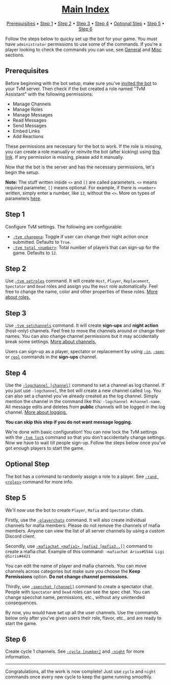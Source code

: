 <h1 align="center"><a href=".">Main Index</a></h1>

<p align="center">
  <a href="#prerequisities">Prerequisities</a>
  •
  <a href="#step-1">Step 1</a>
  •
  <a href="#step-2">Step 2</a>
  •
  <a href="#step-3">Step 3</a>
  •
  <a href="#step-4">Step 4</a>
  •
  <a href="#optional-step">Optional Step</a>
  •
  <a href="#step-5">Step 5</a>
  •
  <a href="#step-6">Step 6</a>
</p>

Follow the steps below to quicky set up the bot for your game. You must have `administrator` permissions to use some of the commands. If you're a player looking to check the commands you can use, see [General](commands-reference#general) and [Misc](commands-reference#misc) sections.

## Prerequisites

Before beginning with the bot setup, make sure you've [invited the bot](https://discordapp.com/api/oauth2/authorize?client_id=680383600725590020&permissions=268494928&scope=bot) to your TvM server. Then check if the bot created a role named "TvM Assistant" with the following permissions:

- Manage Channels
- Manage Roles
- Manage Messages
- Read Messages
- Send Messages
- Embed Links
- Add Reactions

These permissions are necessary for the bot to work. If the role is missing, you can create a role manually or reinvite the bot (after kicking) using [this link](https://discordapp.com/api/oauth2/authorize?client_id=680383600725590020&permissions=268494928&scope=bot). If any permission is missing, please add it manually.

Now that the bot is the server and has the necessary permissions, let's begin the setup.

**Note:** The stuff written inside `<>` and `[]` are called parameters. `<>` means required parameter, `[]` means optional. For example, if there is `<number>` written, simply enter a number, like `12`, without the `<>`. More on types of parameters [here](parameters).

## Step 1

Configure TvM settings. The following are configurable:

- [`-tvm changena`](commands-reference#-tvm-changena): Toggle if user can change their night action once submitted. Defaults to `True`.
- [`-tvm total <number>`](commands-reference#-tvm-total-number): Total number of players that can sign-up for the game. Defaults to `12`.

## Step 2

Use [`-tvm setroles`](commands-reference#-tvm-setroles) command. It will create `Host`, `Player`, `Replacement`, `Spectator` and `Dead` roles and assign you the `Host` role automatically. Feel free to change the name, color and other properties of these roles. [More about roles.](commands-reference#roles)

## Step 3

Use [`-tvm setchannels`](commands-reference#-tvm-setchannels) command. It will create **sign-ups** and **night action** (host-only) channels. Feel free to move the channels around or change their names. You can also change channel permissions but it may accidentally break some settings. [More about channels.](commands-reference#channels)

Users can sign-up as a player, spectator or replacement by using [`-in`](commands-reference#-in-ignored), [`-spec`](commands-reference#-spec-ignored) or [`repl`](commands-reference#-repl-ignored) commands in the **sign-ups** channel.

## Step 4

Use the [`-logchannel [channel]`](commands-reference#-logchannel-channel) command to set a channel as log channel. If you just use `-logchannel`, the bot will create a new channel called `log`. You can also set a channel you've already created as the log channel. Simply mention the channel in the command like this: `-logchannel #channel-name`. All message edits and deletes from **public** channels will be logged in the log channel. [More about logging.](commands-reference#logging)

**You can skip this step if you do not want message logging.**

We're done with basic configuration! You can now lock the TvM settings with the [`-tvm lock`](commands-reference#-tvm-lock) command so that you don't accidentally change settings. Now we have to wait till people sign-up. Follow the steps below once you've got enough players to start the game.

## Optional Step

The bot has a command to randomly assign a role to a player. See [`-rand <roles>`](commands-reference#-rand-roles) command for more info.

## Step 5

We'll now use the bot to create `Player`, `Mafia` and `Spectator` chats.

Firstly, use the [`-playerchats`](commands-reference#-playerchats-category_name) command. It will also create individual channels for mafia members. Please do not remove the channels of mafia members. Anyone can view the list of all server channels by using a custom Discord client.

Secondly, use [`-mafiachat <mafia1> [mafia2 [mafia3..]]`](commands-reference#-mafiachat-mafia1-mafia2-mafia3) command to create a mafia chat. Example of this command: `-mafiachat Arius#5544 Ligi @Siris#4421`

You can edit the name of player and mafia channels. You can move channels across categories but make sure you choose the **Keep Permissions** option. **Do not change channel permissions.**

Thirdly, use [`-specchat [channel]`](commands-reference#-specchat-channel) command to create a spectator chat. People with `Spectator` and `Dead` roles can see the spec chat. You can change specchat name, permissions, etc., without any unintended consequences.

By now, you would have set up all the user channels. Use the commands below only after you've given users their role, flavor, etc., and are ready to start the game.

## Step 6

Create cycle 1 channels. See [`-cycle [number]`](commands-reference#-cycle-number) and [`-night`](commands-reference#-night) for more information.

---

Congratulations, all the work is now complete! Just use `cycle` and `night` commands once every new cycle to keep the game running smoothly.
